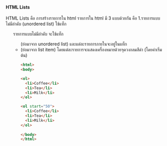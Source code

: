 #### HTML Lists

HTML Lists  คือ การสร้างรายการใน html  รายการใน html มี 3 แบบด้วยกัน คือ
1.รายการแบบไม่มีลำดับ (unordered list) ใช้แท็ก <ul>
   รายการแบบไม่มีลำดับ จะใช้แท็ก <ul> (ย่อมาจาก unordered list) และแต่ละรายการภายในจะอยู่ในแท็ก <li> (ย่อมาจาก list item)
โดยแต่ละรายการจะแสดงเครื่องหมายด้วยจุดวงกลมสีดำ (โดยค่าเริ่มต้น)

```html
<html>
<body>

<ol>
  <li>Coffee</li>
  <li>Tea</li>
  <li>Milk</li>
</ol>

<ol start="50">
  <li>Coffee</li>
  <li>Tea</li>
  <li>Milk</li>
</ol>
 
</body>
</html>
```